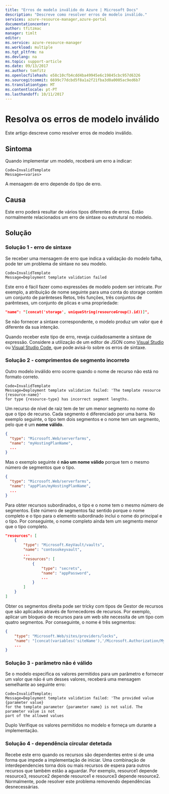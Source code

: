 ```yaml
---
title: "Erros de modelo inválido do Azure | Microsoft Docs"
description: "Descreve como resolver erros de modelo inválido."
services: azure-resource-manager,azure-portal
documentationcenter: 
author: tfitzmac
manager: timlt
editor: 
ms.service: azure-resource-manager
ms.workload: multiple
ms.tgt_pltfrm: na
ms.devlang: na
ms.topic: support-article
ms.date: 09/13/2017
ms.author: tomfitz
ms.openlocfilehash: e58c10cfb4cdd4ba49945e6c19845cbc957d6326
ms.sourcegitcommit: 6699c77dcbd5f8a1a2f21fba3d0a0005ac9ed6b7
ms.translationtype: MT
ms.contentlocale: pt-PT
ms.lasthandoff: 10/11/2017
---
```

# <a name="resolve-errors-for-invalid-template"></a>Resolva os erros de modelo inválido

Este artigo descreve como resolver erros de modelo inválido.

## <a name="symptom"></a>Sintoma

Quando implementar um modelo, receberá um erro a indicar:

```
Code=InvalidTemplate
Message=<varies>
```

A mensagem de erro depende do tipo de erro.

## <a name="cause"></a>Causa

Este erro poderá resultar de vários tipos diferentes de erros. Estão normalmente relacionados um erro de sintaxe ou estrutural no modelo.

## <a name="solution"></a>Solução

### <a name="solution-1---syntax-error"></a>Solução 1 - erro de sintaxe

Se receber uma mensagem de erro que indica a validação do modelo falha, pode ter um problema de sintaxe no seu modelo.

```
Code=InvalidTemplate
Message=Deployment template validation failed
```

Este erro é fácil fazer como expressões de modelo podem ser intricate. Por exemplo, a atribuição de nome seguinte para uma conta do storage contém um conjunto de parênteses Retos, três funções, três conjuntos de parênteses, um conjunto de plicas e uma propriedade:

```json
"name": "[concat('storage', uniqueString(resourceGroup().id))]",
```

Se não fornecer a sintaxe correspondente, o modelo produz um valor que é diferente da sua intenção.

Quando receber este tipo de erro, reveja cuidadosamente a sintaxe de expressão. Considere a utilização de um editor de JSON como [Visual Studio](vs-azure-tools-resource-groups-deployment-projects-create-deploy.md) ou [Visual Studio Code](resource-manager-vs-code.md), que pode avisá-lo sobre os erros de sintaxe.

### <a name="solution-2---incorrect-segment-lengths"></a>Solução 2 - comprimentos de segmento incorreto

Outro modelo inválido erro ocorre quando o nome de recurso não está no formato correto.

```
Code=InvalidTemplate
Message=Deployment template validation failed: 'The template resource {resource-name}'
for type {resource-type} has incorrect segment lengths.
```

Um recurso de nível de raiz tem de ter um menor segmento no nome do que o tipo de recurso. Cada segmento é diferenciado por uma barra. No exemplo seguinte, o tipo tem dois segmentos e o nome tem um segmento, pelo que é um **nome válido**.

```json
{
  "type": "Microsoft.Web/serverfarms",
  "name": "myHostingPlanName",
  ...
}
```

Mas o exemplo seguinte é **não um nome válido** porque tem o mesmo número de segmentos que o tipo.

```json
{
  "type": "Microsoft.Web/serverfarms",
  "name": "appPlan/myHostingPlanName",
  ...
}
```

Para obter recursos subordinados, o tipo e o nome tem o mesmo número de segmentos. Este número de segmentos faz sentido porque o nome completo e o tipo para o elemento subordinado inclui o nome do principal e o tipo. Por conseguinte, o nome completo ainda tem um segmento menor que o tipo completo.

```json
"resources": [
    {
        "type": "Microsoft.KeyVault/vaults",
        "name": "contosokeyvault",
        ...
        "resources": [
            {
                "type": "secrets",
                "name": "appPassword",
                ...
            }
        ]
    }
]
```

Obter os segmentos direita pode ser tricky com tipos de Gestor de recursos que são aplicados através de fornecedores de recursos. Por exemplo, aplicar um bloqueio de recursos para um web site necessita de um tipo com quatro segmentos. Por conseguinte, o nome é três segmentos:

```json
{
    "type": "Microsoft.Web/sites/providers/locks",
    "name": "[concat(variables('siteName'),'/Microsoft.Authorization/MySiteLock')]",
    ...
}
```

### <a name="solution-3---parameter-is-not-valid"></a>Solução 3 - parâmetro não é válido

Se o modelo especifica os valores permitidos para um parâmetro e fornecer um valor que não é um desses valores, receberá uma mensagem semelhante ao seguinte erro:

```
Code=InvalidTemplate;
Message=Deployment template validation failed: 'The provided value {parameter value}
for the template parameter {parameter name} is not valid. The parameter value is not
part of the allowed values
```

Duplo Verifique os valores permitidos no modelo e forneça um durante a implementação.

### <a name="solution-4---circular-dependency-detected"></a>Solução 4 - dependência circular detetada

Recebe este erro quando os recursos são dependentes entre si de uma forma que impede a implementação de iniciar. Uma combinação de interdependencies torna dois ou mais recursos de espera para outros recursos que também estão a aguardar. Por exemplo, resource1 depende resource3, resource2 depende resource1 e resource3 depende resource2. Normalmente, pode resolver este problema removendo dependências desnecessárias.
